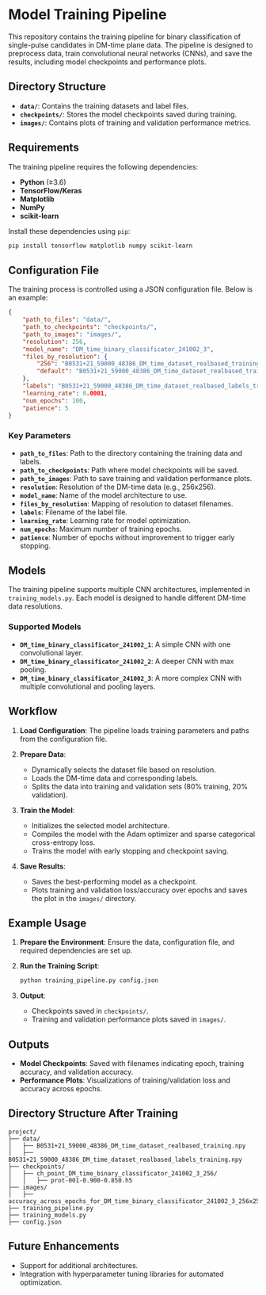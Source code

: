 # Model Training Pipeline

This repository contains the training pipeline for binary classification of single-pulse candidates in DM-time plane data. The pipeline is designed to preprocess data, train convolutional neural networks (CNNs), and save the results, including model checkpoints and performance plots.

## Directory Structure

- **`data/`**: Contains the training datasets and label files.
- **`checkpoints/`**: Stores the model checkpoints saved during training.
- **`images/`**: Contains plots of training and validation performance metrics.

## Requirements

The training pipeline requires the following dependencies:

- **Python** (≥3.6)
- **TensorFlow/Keras**
- **Matplotlib**
- **NumPy**
- **scikit-learn**

Install these dependencies using `pip`:
```bash
pip install tensorflow matplotlib numpy scikit-learn
```

## Configuration File

The training process is controlled using a JSON configuration file. Below is an example:

```json
{
    "path_to_files": "data/",
    "path_to_checkpoints": "checkpoints/",
    "path_to_images": "images/",
    "resolution": 256,
    "model_name": "DM_time_binary_classificator_241002_3",
    "files_by_resolution": {
        "256": "B0531+21_59000_48386_DM_time_dataset_realbased_training.npy",
        "default": "B0531+21_59000_48386_DM_time_dataset_realbased_training_{res}x{res}.npy"
    },
    "labels": "B0531+21_59000_48386_DM_time_dataset_realbased_labels_training.npy",
    "learning_rate": 0.0001,
    "num_epochs": 100,
    "patience": 5
}
```

### Key Parameters
- **`path_to_files`**: Path to the directory containing the training data and labels.
- **`path_to_checkpoints`**: Path where model checkpoints will be saved.
- **`path_to_images`**: Path to save training and validation performance plots.
- **`resolution`**: Resolution of the DM-time data (e.g., 256x256).
- **`model_name`**: Name of the model architecture to use.
- **`files_by_resolution`**: Mapping of resolution to dataset filenames.
- **`labels`**: Filename of the label file.
- **`learning_rate`**: Learning rate for model optimization.
- **`num_epochs`**: Maximum number of training epochs.
- **`patience`**: Number of epochs without improvement to trigger early stopping.

## Models

The training pipeline supports multiple CNN architectures, implemented in `training_models.py`. Each model is designed to handle different DM-time data resolutions.

### Supported Models
- **`DM_time_binary_classificator_241002_1`**: A simple CNN with one convolutional layer.
- **`DM_time_binary_classificator_241002_2`**: A deeper CNN with max pooling.
- **`DM_time_binary_classificator_241002_3`**: A more complex CNN with multiple convolutional and pooling layers.

## Workflow

1. **Load Configuration**: The pipeline loads training parameters and paths from the configuration file.

2. **Prepare Data**:
   - Dynamically selects the dataset file based on resolution.
   - Loads the DM-time data and corresponding labels.
   - Splits the data into training and validation sets (80% training, 20% validation).

3. **Train the Model**:
   - Initializes the selected model architecture.
   - Compiles the model with the Adam optimizer and sparse categorical cross-entropy loss.
   - Trains the model with early stopping and checkpoint saving.

4. **Save Results**:
   - Saves the best-performing model as a checkpoint.
   - Plots training and validation loss/accuracy over epochs and saves the plot in the `images/` directory.

## Example Usage

1. **Prepare the Environment**:
   Ensure the data, configuration file, and required dependencies are set up.

2. **Run the Training Script**:
   ```bash
   python training_pipeline.py config.json
   ```

3. **Output**:
   - Checkpoints saved in `checkpoints/`.
   - Training and validation performance plots saved in `images/`.

## Outputs

- **Model Checkpoints**: Saved with filenames indicating epoch, training accuracy, and validation accuracy.
- **Performance Plots**: Visualizations of training/validation loss and accuracy across epochs.

## Directory Structure After Training

```
project/
├── data/
│   ├── B0531+21_59000_48386_DM_time_dataset_realbased_training.npy
│   ├── B0531+21_59000_48386_DM_time_dataset_realbased_labels_training.npy
├── checkpoints/
│   ├── ch_point_DM_time_binary_classificator_241002_3_256/
│   │   ├── prot-001-0.900-0.850.h5
├── images/
│   ├── accuracy_across_epochs_for_DM_time_binary_classificator_241002_3_256x256.jpg
├── training_pipeline.py
├── training_models.py
├── config.json
```

## Future Enhancements

- Support for additional architectures.
- Integration with hyperparameter tuning libraries for automated optimization.